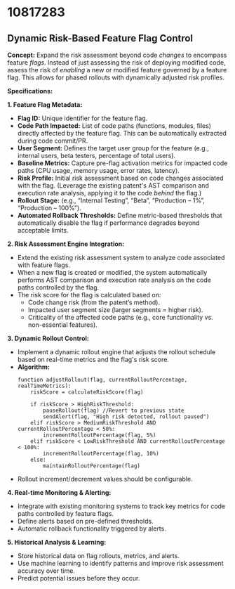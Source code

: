 # 10817283

## Dynamic Risk-Based Feature Flag Control

**Concept:** Expand the risk assessment beyond code *changes* to encompass feature *flags*.  Instead of just assessing the risk of deploying modified code, assess the risk of *enabling* a new or modified feature governed by a feature flag. This allows for phased rollouts with dynamically adjusted risk profiles.

**Specifications:**

**1. Feature Flag Metadata:**

*   **Flag ID:** Unique identifier for the feature flag.
*   **Code Path Impacted:** List of code paths (functions, modules, files) directly affected by the feature flag. This can be automatically extracted during code commit/PR.
*   **User Segment:** Defines the target user group for the feature (e.g., internal users, beta testers, percentage of total users).
*   **Baseline Metrics:** Capture pre-flag activation metrics for impacted code paths (CPU usage, memory usage, error rates, latency).
*   **Risk Profile:** Initial risk assessment based on code changes associated with the flag. (Leverage the existing patent's AST comparison and execution rate analysis, applying it to the code *behind* the flag.)
*   **Rollout Stage:** (e.g., “Internal Testing”, “Beta”, “Production – 1%”, “Production – 100%”).
*   **Automated Rollback Thresholds:** Define metric-based thresholds that automatically disable the flag if performance degrades beyond acceptable limits.

**2. Risk Assessment Engine Integration:**

*   Extend the existing risk assessment system to analyze code associated with feature flags.
*   When a new flag is created or modified, the system automatically performs AST comparison and execution rate analysis on the code paths controlled by the flag.
*   The risk score for the flag is calculated based on:
    *   Code change risk (from the patent’s method).
    *   Impacted user segment size (larger segments = higher risk).
    *   Criticality of the affected code paths (e.g., core functionality vs. non-essential features).

**3. Dynamic Rollout Control:**

*   Implement a dynamic rollout engine that adjusts the rollout schedule based on real-time metrics and the flag's risk score.
*   **Algorithm:**
    ```pseudocode
    function adjustRollout(flag, currentRolloutPercentage, realTimeMetrics):
        riskScore = calculateRiskScore(flag)
        
        if riskScore > HighRiskThreshold:
            pauseRollout(flag) //Revert to previous state
            sendAlert(flag, "High risk detected, rollout paused")
        elif riskScore > MediumRiskThreshold AND currentRolloutPercentage < 50%:
            incrementRolloutPercentage(flag, 5%)
        elif riskScore < LowRiskThreshold AND currentRolloutPercentage < 100%:
            incrementRolloutPercentage(flag, 10%)
        else:
            maintainRolloutPercentage(flag)
    ```
*   Rollout increment/decrement values should be configurable.

**4. Real-time Monitoring & Alerting:**

*   Integrate with existing monitoring systems to track key metrics for code paths controlled by feature flags.
*   Define alerts based on pre-defined thresholds.
*   Automatic rollback functionality triggered by alerts.

**5. Historical Analysis & Learning:**

*   Store historical data on flag rollouts, metrics, and alerts.
*   Use machine learning to identify patterns and improve risk assessment accuracy over time.
*   Predict potential issues before they occur.
